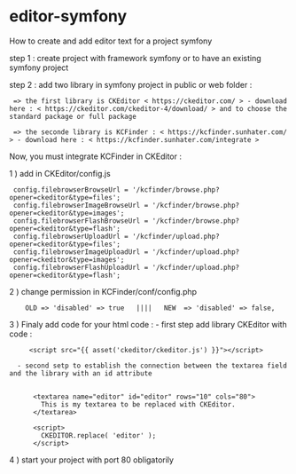 # editor-symfony
How to create and add editor text for a project symfony 

step 1 :
  create project with framework symfony or to have an existing symfony project

step 2 :
  add two library in symfony project in public or web folder : 

     => the first library is CKEditor < https://ckeditor.com/ > - download here : < https://ckeditor.com/ckeditor-4/download/ > and to choose the standard package or full package
     
     => the seconde library is KCFinder : < https://kcfinder.sunhater.com/ > - download here : < https://kcfinder.sunhater.com/integrate >

Now, you must integrate KCFinder in CKEditor :

  1 ) add in CKEditor/config.js
  
     config.filebrowserBrowseUrl = '/kcfinder/browse.php?opener=ckeditor&type=files';
     config.filebrowserImageBrowseUrl = '/kcfinder/browse.php?opener=ckeditor&type=images';
     config.filebrowserFlashBrowseUrl = '/kcfinder/browse.php?opener=ckeditor&type=flash';
     config.filebrowserUploadUrl = '/kcfinder/upload.php?opener=ckeditor&type=files';
     config.filebrowserImageUploadUrl = '/kcfinder/upload.php?opener=ckeditor&type=images';
     config.filebrowserFlashUploadUrl = '/kcfinder/upload.php?opener=ckeditor&type=flash';
     
   2 ) change permission in KCFinder/conf/config.php

        OLD => 'disabled' => true   ||||   NEW  => 'disabled' => false,
        
   
   3 ) Finaly add code for your html code :
      - first step add library CKEditor with code :

         <script src="{{ asset('ckeditor/ckeditor.js') }}"></script>

      - second setp to establish the connection between the textarea field and the library with an id attribute 


          <textarea name="editor" id="editor" rows="10" cols="80">
            This is my textarea to be replaced with CKEditor.
          </textarea> 
          
          <script>
            CKEDITOR.replace( 'editor' );
          </script>


   4 ) start your project with port 80 obligatorily
